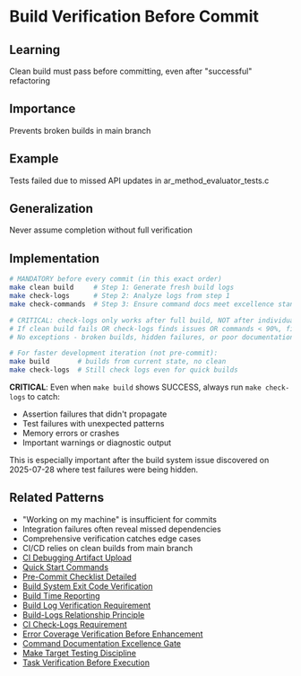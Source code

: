 # Build Verification Before Commit

## Learning
Clean build must pass before committing, even after "successful" refactoring

## Importance
Prevents broken builds in main branch

## Example
Tests failed due to missed API updates in ar_method_evaluator_tests.c

## Generalization
Never assume completion without full verification

## Implementation
```bash
# MANDATORY before every commit (in this exact order)
make clean build     # Step 1: Generate fresh build logs
make check-logs      # Step 2: Analyze logs from step 1
make check-commands  # Step 3: Ensure command docs meet excellence standards

# CRITICAL: check-logs only works after full build, NOT after individual test runs
# If clean build fails OR check-logs finds issues OR commands < 90%, fix ALL before committing
# No exceptions - broken builds, hidden failures, or poor documentation block other developers

# For faster development iteration (not pre-commit):
make build       # builds from current state, no clean
make check-logs  # Still check logs even for quick builds
```

**CRITICAL**: Even when `make build` shows SUCCESS, always run `make check-logs` to catch:
- Assertion failures that didn't propagate
- Test failures with unexpected patterns
- Memory errors or crashes
- Important warnings or diagnostic output

This is especially important after the build system issue discovered on 2025-07-28 where test failures were being hidden.

## Related Patterns
- "Working on my machine" is insufficient for commits
- Integration failures often reveal missed dependencies
- Comprehensive verification catches edge cases
- CI/CD relies on clean builds from main branch
- [CI Debugging Artifact Upload](ci-debugging-artifact-upload.md)
- [Quick Start Commands](quick-start-commands.md)
- [Pre-Commit Checklist Detailed](pre-commit-checklist-detailed.md)
- [Build System Exit Code Verification](build-system-exit-code-verification.md)
- [Build Time Reporting](build-time-reporting.md)
- [Build Log Verification Requirement](build-log-verification-requirement.md)
- [Build-Logs Relationship Principle](build-logs-relationship-principle.md)
- [CI Check-Logs Requirement](ci-check-logs-requirement.md)
- [Error Coverage Verification Before Enhancement](error-coverage-verification-before-enhancement.md)
- [Command Documentation Excellence Gate](command-documentation-excellence-gate.md)
- [Make Target Testing Discipline](make-target-testing-discipline.md)
- [Task Verification Before Execution](task-verification-before-execution.md)